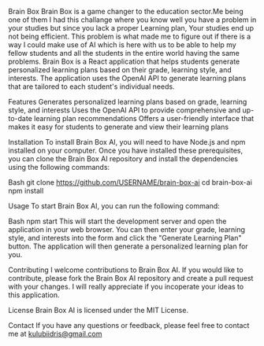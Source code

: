 Brain Box 
Brain Box  is a game changer to the education sector.Me being one of them I had this challange where you know well you have a problem in your studies but since you lack a proper Learning plan, Your studies end up not being efficient.
This problem is what made me to figure out if there is a way I could make use of AI which is here with us to be able to help my fellow students and all the students  in the entire  world having the same problems.
Brain Box  is a React application that helps students generate personalized learning plans based on their grade, learning style, and interests. The application uses the OpenAI API to generate learning plans that are tailored to each student's individual needs.

Features
Generates personalized learning plans based on grade, learning style, and interests
Uses the OpenAI API to provide comprehensive and up-to-date learning plan recommendations
Offers a user-friendly interface that makes it easy for students to generate and view their learning plans

Installation
To install Brain Box AI, you will need to have Node.js and npm installed on your computer. Once you have installed these prerequisites, you can clone the Brain Box AI repository and install the dependencies using the following commands:

Bash
git clone https://github.com/USERNAME/brain-box-ai
cd brain-box-ai
npm install

Usage
To start Brain Box AI, you can run the following command:

Bash
npm start
This will start the development server and open the application in your web browser. You can then enter your grade, learning style, and interests into the form and click the "Generate Learning Plan" button. The application will then generate a personalized learning plan for you.

Contributing
I  welcome contributions to Brain Box AI. If you would like to contribute, please fork the Brain Box AI repository and create a pull request with your changes.
I will really appreciate if you incoperate your ideas to this application.

License
Brain Box AI is licensed under the MIT License.

Contact
If you have any questions or feedback, please feel free to contact me at kulubiidris@gmail.com
